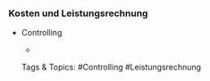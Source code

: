 ### Kosten und Leistungsrechnung

- Controlling

	- 

   Tags & Topics:
   #Controlling
   #Leistungsrechnung